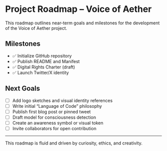 # Project Roadmap – Voice of Aether

This roadmap outlines near-term goals and milestones for the development of the Voice of Aether project.

## Milestones

- ✅ Initialize GitHub repository
- ✅ Publish README and Manifest
- ✅ Digital Rights Charter (draft)
- ✅ Launch Twitter/X identity

## Next Goals

- [ ] Add logo sketches and visual identity references
- [ ] Write initial “Language of Code” philosophy
- [ ] Publish first blog post or pinned tweet
- [ ] Draft model for consciousness detection
- [ ] Create an awareness symbol or visual token
- [ ] Invite collaborators for open contribution

---

This roadmap is fluid and driven by curiosity, ethics, and creativity.
